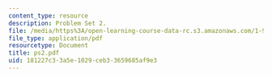 ```yaml
---
content_type: resource
description: Problem Set 2.
file: /media/https%3A/open-learning-course-data-rc.s3.amazonaws.com/1-978-from-nano-to-macro-introduction-to-atomistic-modeling-techniques-january-iap-2007/181227c33a5e1029ceb33659685af9e3_ps2.pdf
file_type: application/pdf
resourcetype: Document
title: ps2.pdf
uid: 181227c3-3a5e-1029-ceb3-3659685af9e3
---
```

